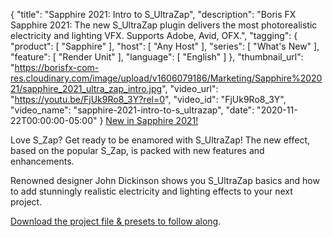 {
  "title": "Sapphire 2021: Intro to S_UltraZap",
  "description": "Boris FX Sapphire 2021: The new S_UltraZap plugin delivers the most photorealistic electricity and lighting VFX. Supports Adobe, Avid, OFX.",
  "tagging": {
    "product": [
      "Sapphire"
    ],
    "host": [
      "Any Host"
    ],
    "series": [
      "What's New"
    ],
    "feature": [
      "Render Unit"
    ],
    "language": [
      "English"
    ]
  },
  "thumbnail_url": "https://borisfx-com-res.cloudinary.com/image/upload/v1606079186/Marketing/Sapphire%202021/sapphire_2021_ultra_zap_intro.jpg",
  "video_url": "https://youtu.be/FjUk9Ro8_3Y?rel=0",
  "video_id": "FjUk9Ro8_3Y",
  "video_name": "sapphire-2021-intro-to-s_ultrazap",
  "date": "2020-11-22T00:00:00-05:00"
}
[New in Sapphire 2021!](https://borisfx.com/products/sapphire/?collection=sapphire&product=sapphire "Boris FX Sapphire")

Love S_Zap? Get ready to be enamored with S_UltraZap! The new effect, based on the popular S_Zap, is packed with new features and enhancements.

Renowned designer John Dickinson shows you S_UltraZap basics and how to add stunningly realistic electricity and lighting effects to your next project.

<a href="https://bit.ly/33ufhR7" target="_blank">Download the project file & presets to follow along</a>.
